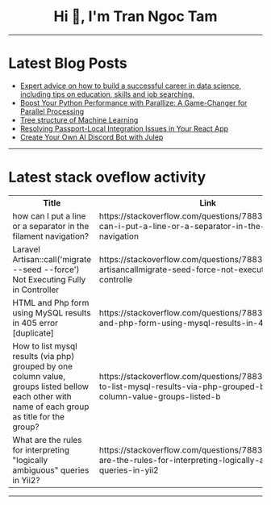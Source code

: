 <h1 align="center">Hi 👋, I'm Tran Ngoc Tam</h1>

---

# Latest Blog Posts 
<!-- BLOG-POST-LIST:START -->
- [Expert advice on how to build a successful career in data science, including tips on education, skills and job searching.](https://dev.to/victor_muthoka/expert-advice-on-how-to-build-a-successful-career-in-data-science-including-tips-on-education-skills-and-job-searching-5fg7)
- [Boost Your Python Performance with Parallize: A Game-Changer for Parallel Processing](https://dev.to/vikyw89/boost-your-python-performance-with-parallize-a-game-changer-for-parallel-processing-4mp0)
- [Tree structure of Machine Learning](https://dev.to/kingsmen732/tree-structure-of-machine-learning-4ioj)
- [Resolving Passport-Local Integration Issues in Your React App](https://dev.to/dipakahirav/resolving-passport-local-integration-issues-in-your-react-app-g5e)
- [Create Your Own AI Discord Bot with Julep](https://dev.to/julep/create-your-own-ai-discord-bot-with-julep-58lf)
<!-- BLOG-POST-LIST:END -->

---

# Latest stack oveflow activity
<table>
  <tr><th>Title</th><th>Link</th></tr>
  <!-- STACKOVERFLOW:START --><tr><td>how can I put a line or a separator in the filament navigation?</td><td>https://stackoverflow.com/questions/78831281/how-can-i-put-a-line-or-a-separator-in-the-filament-navigation</td></tr><tr><td>Laravel Artisan::call&lpar;&#39;migrate --seed --force&#39;&rpar; Not Executing Fully in Controller</td><td>https://stackoverflow.com/questions/78831227/laravel-artisancallmigrate-seed-force-not-executing-fully-in-controlle</td></tr><tr><td>HTML and Php form using MySQL results in 405 error [duplicate]</td><td>https://stackoverflow.com/questions/78831145/html-and-php-form-using-mysql-results-in-405-error</td></tr><tr><td>How to list mysql results &lpar;via php&rpar; grouped by one column value, groups listed bellow each other with name of each group as title for the group?</td><td>https://stackoverflow.com/questions/78830967/how-to-list-mysql-results-via-php-grouped-by-one-column-value-groups-listed-b</td></tr><tr><td>What are the rules for interpreting &quot;logically ambiguous&quot; queries in Yii2?</td><td>https://stackoverflow.com/questions/78830958/what-are-the-rules-for-interpreting-logically-ambiguous-queries-in-yii2</td></tr><!-- STACKOVERFLOW:END -->
</table>

---



